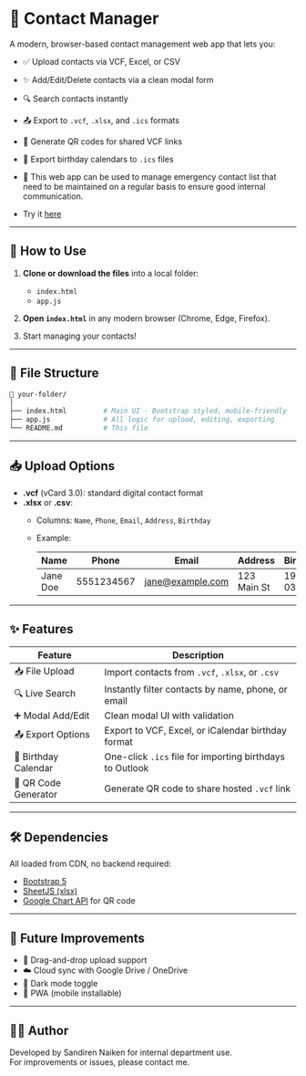 
# 📇 Contact Manager

A modern, browser-based contact management web app that lets you:

- ✅ Upload contacts via VCF, Excel, or CSV
- ✨ Add/Edit/Delete contacts via a clean modal form
- 🔍 Search contacts instantly
- 📤 Export to `.vcf`, `.xlsx`, and `.ics` formats
- 📱 Generate QR codes for shared VCF links
- 🎂 Export birthday calendars to `.ics` files



- 📇 This web app can be used to manage emergency contact list that need to be maintained on a regular basis to ensure good internal communication.
- Try it [here](https://contact-list-updater.vercel.app/)
---

## 🚀 How to Use

1. **Clone or download the files** into a local folder:
   - `index.html`
   - `app.js`

2. **Open `index.html`** in any modern browser (Chrome, Edge, Firefox).

3. Start managing your contacts!

---

## 📁 File Structure

```bash
📂 your-folder/
│
├── index.html         # Main UI - Bootstrap styled, mobile-friendly
├── app.js             # All logic for upload, editing, exporting
└── README.md          # This file
```

---

## 📥 Upload Options

- **.vcf** (vCard 3.0): standard digital contact format
- **.xlsx** or **.csv**:
  - Columns: `Name`, `Phone`, `Email`, `Address`, `Birthday`
  - Example:

    | Name        | Phone       | Email              | Address          | Birthday   |
    |-------------|-------------|--------------------|------------------|------------|
    | Jane Doe    | 5551234567  | jane@example.com   | 123 Main St      | 1990-03-21 |

---

## ✨ Features

| Feature              | Description                                               |
|----------------------|-----------------------------------------------------------|
| 📥 File Upload        | Import contacts from `.vcf`, `.xlsx`, or `.csv`           |
| 🔍 Live Search        | Instantly filter contacts by name, phone, or email        |
| ➕ Modal Add/Edit     | Clean modal UI with validation                            |
| 📤 Export Options     | Export to VCF, Excel, or iCalendar birthday format        |
| 📅 Birthday Calendar  | One-click `.ics` file for importing birthdays to Outlook  |
| 📱 QR Code Generator  | Generate QR code to share hosted `.vcf` link              |

---

## 🛠 Dependencies

All loaded from CDN, no backend required:

- [Bootstrap 5](https://getbootstrap.com/)
- [SheetJS (xlsx)](https://github.com/SheetJS/sheetjs)
- [Google Chart API](https://developers.google.com/chart) for QR code

---

## 🧪 Future Improvements

- 🔄 Drag-and-drop upload support
- ☁️ Cloud sync with Google Drive / OneDrive
- 🌙 Dark mode toggle
- 📲 PWA (mobile installable)

---

## 🧑‍💻 Author

Developed by Sandiren Naiken for internal department use.  
For improvements or issues, please contact me.
